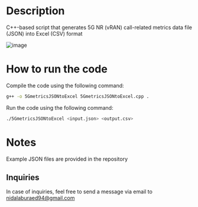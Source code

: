 # Description

C++-based script that generates 5G NR (vRAN) call-related metrics data file (JSON) into Excel (CSV) format

![image](https://github.com/user-attachments/assets/29d2afd0-4b65-4b01-b396-b4912668190c)

# How to run the code

Compile the code using the following command:

```bash
g++ -o 5GmetricsJSONtoExcel 5GmetricsJSONtoExcel.cpp .
```

Run the code using the following command:

```bash
./5GmetricsJSONtoExcel <input.json> <output.csv>
```

# Notes

Example JSON files are provided in the repository

## Inquiries

In case of inquiries, feel free to send a message via email to nidalaburaed94@gmail.com
